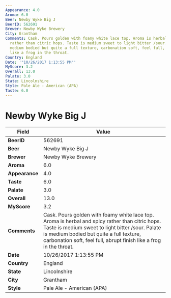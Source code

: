 ```yaml
---
Appearance: 4.0
Aroma: 6.0
Beer: Newby Wyke Big J
BeerID: 562691
Brewer: Newby Wyke Brewery
City: Grantham
Comments: Cask. Pours golden with foamy white lace top. Aroma is herbal and spicy
  rather than citric hops. Taste is medium sweet to light bitter /sour. Palate is
  medium bodied but quite a full texture, carbonation soft, feel full, abrupt finish
  like a frog in the throat.
Country: England
Date: '"10/26/2017 1:13:55 PM"'
MyScore: 3.2
Overall: 13.0
Palate: 3.0
State: Lincolnshire
Style: Pale Ale - American (APA)
Taste: 6.0
---
```


# Newby Wyke Big J

| Field         | Value |
|---------------|-------|
| **BeerID** | 562691 |
| **Beer** | Newby Wyke Big J |
| **Brewer** | Newby Wyke Brewery |
| **Aroma** | 6.0 |
| **Appearance** | 4.0 |
| **Taste** | 6.0 |
| **Palate** | 3.0 |
| **Overall** | 13.0 |
| **MyScore** | 3.2 |
| **Comments** | Cask. Pours golden with foamy white lace top. Aroma is herbal and spicy rather than citric hops. Taste is medium sweet to light bitter /sour. Palate is medium bodied but quite a full texture, carbonation soft, feel full, abrupt finish like a frog in the throat. |
| **Date** | 10/26/2017 1:13:55 PM |
| **Country** | England |
| **State** | Lincolnshire |
| **City** | Grantham |
| **Style** | Pale Ale - American (APA) |
